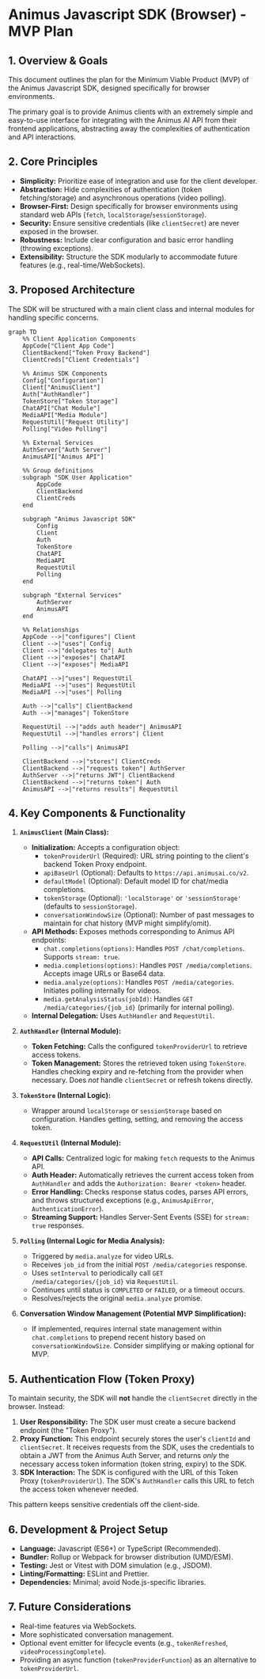 # Animus Javascript SDK (Browser) - MVP Plan

## 1. Overview & Goals

This document outlines the plan for the Minimum Viable Product (MVP) of the Animus Javascript SDK, designed specifically for browser environments.

The primary goal is to provide Animus clients with an extremely simple and easy-to-use interface for integrating with the Animus AI API from their frontend applications, abstracting away the complexities of authentication and API interactions.

## 2. Core Principles

*   **Simplicity:** Prioritize ease of integration and use for the client developer.
*   **Abstraction:** Hide complexities of authentication (token fetching/storage) and asynchronous operations (video polling).
*   **Browser-First:** Design specifically for browser environments using standard web APIs (`fetch`, `localStorage`/`sessionStorage`).
*   **Security:** Ensure sensitive credentials (like `clientSecret`) are never exposed in the browser.
*   **Robustness:** Include clear configuration and basic error handling (throwing exceptions).
*   **Extensibility:** Structure the SDK modularly to accommodate future features (e.g., real-time/WebSockets).

## 3. Proposed Architecture

The SDK will be structured with a main client class and internal modules for handling specific concerns.

```mermaid
graph TD
    %% Client Application Components
    AppCode["Client App Code"]
    ClientBackend["Token Proxy Backend"]
    ClientCreds["Client Credentials"]
    
    %% Animus SDK Components
    Config["Configuration"]
    Client["AnimusClient"]
    Auth["AuthHandler"]
    TokenStore["Token Storage"]
    ChatAPI["Chat Module"]
    MediaAPI["Media Module"]
    RequestUtil["Request Utility"]
    Polling["Video Polling"]
    
    %% External Services
    AuthServer["Auth Server"]
    AnimusAPI["Animus API"]
    
    %% Group definitions
    subgraph "SDK User Application"
        AppCode
        ClientBackend
        ClientCreds
    end
    
    subgraph "Animus Javascript SDK"
        Config
        Client
        Auth
        TokenStore
        ChatAPI
        MediaAPI
        RequestUtil
        Polling
    end
    
    subgraph "External Services"
        AuthServer
        AnimusAPI
    end
    
    %% Relationships
    AppCode -->|"configures"| Client
    Client -->|"uses"| Config
    Client -->|"delegates to"| Auth
    Client -->|"exposes"| ChatAPI
    Client -->|"exposes"| MediaAPI
    
    ChatAPI -->|"uses"| RequestUtil
    MediaAPI -->|"uses"| RequestUtil
    MediaAPI -->|"uses"| Polling
    
    Auth -->|"calls"| ClientBackend
    Auth -->|"manages"| TokenStore
    
    RequestUtil -->|"adds auth header"| AnimusAPI
    RequestUtil -->|"handles errors"| Client
    
    Polling -->|"calls"| AnimusAPI
    
    ClientBackend -->|"stores"| ClientCreds
    ClientBackend -->|"requests token"| AuthServer
    AuthServer -->|"returns JWT"| ClientBackend
    ClientBackend -->|"returns token"| Auth
    AnimusAPI -->|"returns results"| RequestUtil
```

## 4. Key Components & Functionality

1.  **`AnimusClient` (Main Class):**
    *   **Initialization:** Accepts a configuration object:
        *   `tokenProviderUrl` (Required): URL string pointing to the client's backend Token Proxy endpoint.
        *   `apiBaseUrl` (Optional): Defaults to `https://api.animusai.co/v2`.
        *   `defaultModel` (Optional): Default model ID for chat/media completions.
        *   `tokenStorage` (Optional): `'localStorage'` or `'sessionStorage'` (defaults to `sessionStorage`).
        *   `conversationWindowSize` (Optional): Number of past messages to maintain for chat history (MVP might simplify/omit).
    *   **API Methods:** Exposes methods corresponding to Animus API endpoints:
        *   `chat.completions(options)`: Handles `POST /chat/completions`. Supports `stream: true`.
        *   `media.completions(options)`: Handles `POST /media/completions`. Accepts image URLs or Base64 data.
        *   `media.analyze(options)`: Handles `POST /media/categories`. Initiates polling internally for videos.
        *   `media.getAnalysisStatus(jobId)`: Handles `GET /media/categories/{job_id}` (primarily for internal polling).
    *   **Internal Delegation:** Uses `AuthHandler` and `RequestUtil`.

2.  **`AuthHandler` (Internal Module):**
    *   **Token Fetching:** Calls the configured `tokenProviderUrl` to retrieve access tokens.
    *   **Token Management:** Stores the retrieved token using `TokenStore`. Handles checking expiry and re-fetching from the provider when necessary. Does *not* handle `clientSecret` or refresh tokens directly.

3.  **`TokenStore` (Internal Logic):**
    *   Wrapper around `localStorage` or `sessionStorage` based on configuration. Handles getting, setting, and removing the access token.

4.  **`RequestUtil` (Internal Module):**
    *   **API Calls:** Centralized logic for making `fetch` requests to the Animus API.
    *   **Auth Header:** Automatically retrieves the current access token from `AuthHandler` and adds the `Authorization: Bearer <token>` header.
    *   **Error Handling:** Checks response status codes, parses API errors, and throws structured exceptions (e.g., `AnimusApiError`, `AuthenticationError`).
    *   **Streaming Support:** Handles Server-Sent Events (SSE) for `stream: true` responses.

5.  **`Polling` (Internal Logic for Media Analysis):**
    *   Triggered by `media.analyze` for video URLs.
    *   Receives `job_id` from the initial `POST /media/categories` response.
    *   Uses `setInterval` to periodically call `GET /media/categories/{job_id}` via `RequestUtil`.
    *   Continues until status is `COMPLETED` or `FAILED`, or a timeout occurs.
    *   Resolves/rejects the original `media.analyze` promise.

6.  **Conversation Window Management (Potential MVP Simplification):**
    *   If implemented, requires internal state management within `chat.completions` to prepend recent history based on `conversationWindowSize`. Consider simplifying or making optional for MVP.

## 5. Authentication Flow (Token Proxy)

To maintain security, the SDK will **not** handle the `clientSecret` directly in the browser. Instead:

1.  **User Responsibility:** The SDK user must create a secure backend endpoint (the "Token Proxy").
2.  **Proxy Function:** This endpoint securely stores the user's `clientId` and `clientSecret`. It receives requests from the SDK, uses the credentials to obtain a JWT from the Animus Auth Server, and returns *only* the necessary access token information (token string, expiry) to the SDK.
3.  **SDK Interaction:** The SDK is configured with the URL of this Token Proxy (`tokenProviderUrl`). The SDK's `AuthHandler` calls this URL to fetch the access token whenever needed.

This pattern keeps sensitive credentials off the client-side.

## 6. Development & Project Setup

*   **Language:** Javascript (ES6+) or TypeScript (Recommended).
*   **Bundler:** Rollup or Webpack for browser distribution (UMD/ESM).
*   **Testing:** Jest or Vitest with DOM simulation (e.g., JSDOM).
*   **Linting/Formatting:** ESLint and Prettier.
*   **Dependencies:** Minimal; avoid Node.js-specific libraries.

## 7. Future Considerations

*   Real-time features via WebSockets.
*   More sophisticated conversation management.
*   Optional event emitter for lifecycle events (e.g., `tokenRefreshed`, `videoProcessingComplete`).
*   Providing an async function (`tokenProviderFunction`) as an alternative to `tokenProviderUrl`.